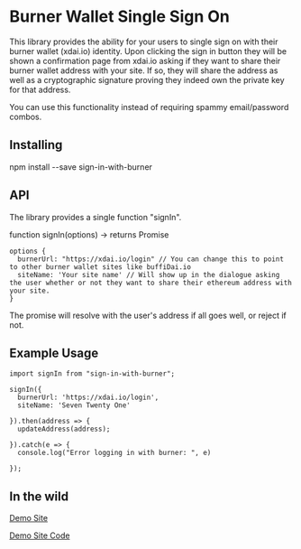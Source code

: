 # Burner Wallet Single Sign On 
This library provides the ability for your users to single sign on with their burner wallet (xdai.io) identity. Upon clicking the sign in button they will be shown a confirmation page from xdai.io asking if they want to share their burner wallet address with your site. If so, they will share the address as well as a cryptographic signature proving they indeed own the private key for that address.

You can use this functionality instead of requiring spammy email/password combos.

## Installing
npm install --save sign-in-with-burner

## API
The library provides a single function "signIn".

function signIn(options) -> returns Promise

```
options {
  burnerUrl: "https://xdai.io/login" // You can change this to point to other burner wallet sites like buffiDai.io
  siteName: 'Your site name' // Will show up in the dialogue asking the user whether or not they want to share their ethereum address with your site.
}
```

The promise will resolve with the user's address if all goes well, or reject if not.

## Example Usage


```
import signIn from "sign-in-with-burner";

signIn({
  burnerUrl: 'https://xdai.io/login',
  siteName: 'Seven Twenty One'

}).then(address => {
  updateAddress(address);

}).catch(e => {
  console.log("Error logging in with burner: ", e)

});
```

## In the wild
[Demo Site](dbe.github.io/seventwentyone)

[Demo Site Code](https://github.com/dbe/seven-twenty-one)
